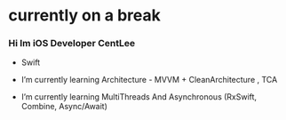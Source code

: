 # currently on a break

### Hi Im iOS Developer CentLee
- Swift

- I’m currently learning Architecture - MVVM + CleanArchitecture , TCA
- I’m currently learning MultiThreads And Asynchronous (RxSwift, Combine, Async/Await)



